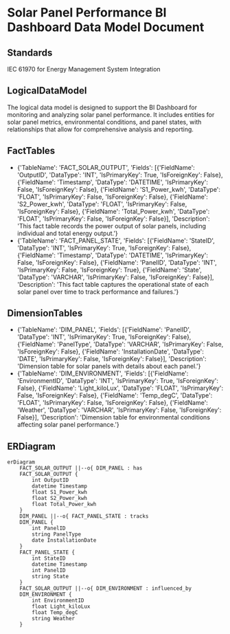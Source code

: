 # Solar Panel Performance BI Dashboard Data Model Document

## Standards

IEC 61970 for Energy Management System Integration

## LogicalDataModel

The logical data model is designed to support the BI Dashboard for monitoring and analyzing solar panel performance. It includes entities for solar panel metrics, environmental conditions, and panel states, with relationships that allow for comprehensive analysis and reporting.

## FactTables

- {'TableName': 'FACT_SOLAR_OUTPUT', 'Fields': [{'FieldName': 'OutputID', 'DataType': 'INT', 'IsPrimaryKey': True, 'IsForeignKey': False}, {'FieldName': 'Timestamp', 'DataType': 'DATETIME', 'IsPrimaryKey': False, 'IsForeignKey': False}, {'FieldName': 'S1_Power_kwh', 'DataType': 'FLOAT', 'IsPrimaryKey': False, 'IsForeignKey': False}, {'FieldName': 'S2_Power_kwh', 'DataType': 'FLOAT', 'IsPrimaryKey': False, 'IsForeignKey': False}, {'FieldName': 'Total_Power_kwh', 'DataType': 'FLOAT', 'IsPrimaryKey': False, 'IsForeignKey': False}], 'Description': 'This fact table records the power output of solar panels, including individual and total energy output.'}
- {'TableName': 'FACT_PANEL_STATE', 'Fields': [{'FieldName': 'StateID', 'DataType': 'INT', 'IsPrimaryKey': True, 'IsForeignKey': False}, {'FieldName': 'Timestamp', 'DataType': 'DATETIME', 'IsPrimaryKey': False, 'IsForeignKey': False}, {'FieldName': 'PanelID', 'DataType': 'INT', 'IsPrimaryKey': False, 'IsForeignKey': True}, {'FieldName': 'State', 'DataType': 'VARCHAR', 'IsPrimaryKey': False, 'IsForeignKey': False}], 'Description': 'This fact table captures the operational state of each solar panel over time to track performance and failures.'}

## DimensionTables

- {'TableName': 'DIM_PANEL', 'Fields': [{'FieldName': 'PanelID', 'DataType': 'INT', 'IsPrimaryKey': True, 'IsForeignKey': False}, {'FieldName': 'PanelType', 'DataType': 'VARCHAR', 'IsPrimaryKey': False, 'IsForeignKey': False}, {'FieldName': 'InstallationDate', 'DataType': 'DATE', 'IsPrimaryKey': False, 'IsForeignKey': False}], 'Description': 'Dimension table for solar panels with details about each panel.'}
- {'TableName': 'DIM_ENVIRONMENT', 'Fields': [{'FieldName': 'EnvironmentID', 'DataType': 'INT', 'IsPrimaryKey': True, 'IsForeignKey': False}, {'FieldName': 'Light_kiloLux', 'DataType': 'FLOAT', 'IsPrimaryKey': False, 'IsForeignKey': False}, {'FieldName': 'Temp_degC', 'DataType': 'FLOAT', 'IsPrimaryKey': False, 'IsForeignKey': False}, {'FieldName': 'Weather', 'DataType': 'VARCHAR', 'IsPrimaryKey': False, 'IsForeignKey': False}], 'Description': 'Dimension table for environmental conditions affecting solar panel performance.'}

## ERDiagram


```mermaid
erDiagram
    FACT_SOLAR_OUTPUT ||--o{ DIM_PANEL : has
    FACT_SOLAR_OUTPUT {
        int OutputID
        datetime Timestamp
        float S1_Power_kwh
        float S2_Power_kwh
        float Total_Power_kwh
    }
    DIM_PANEL ||--o{ FACT_PANEL_STATE : tracks
    DIM_PANEL {
        int PanelID
        string PanelType
        date InstallationDate
    }
    FACT_PANEL_STATE {
        int StateID
        datetime Timestamp
        int PanelID
        string State
    }
    FACT_SOLAR_OUTPUT ||--o{ DIM_ENVIRONMENT : influenced_by
    DIM_ENVIRONMENT {
        int EnvironmentID
        float Light_kiloLux
        float Temp_degC
        string Weather
    }
```
            

